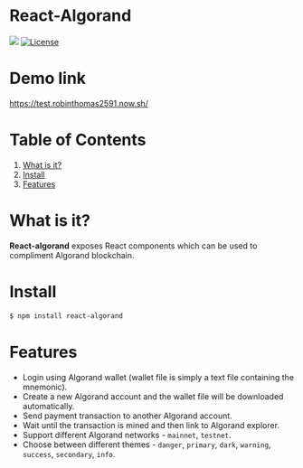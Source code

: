 # React-Algorand

![](https://img.shields.io/badge/nodejs-8.10-blue.svg) [![License](https://img.shields.io/badge/license-MIT-green.svg)](https://opensource.org/licenses/MIT)

# Demo link

https://test.robinthomas2591.now.sh/

# Table of Contents

1. [What is it?](#what-is-it)
2. [Install](#install)
3. [Features](#features)

# What is it?

**React-algorand** exposes React components which can be used to compliment Algorand blockchain.

# Install

```sh
$ npm install react-algorand
```

# Features

- Login using Algorand wallet (wallet file is simply a text file containing the mnemonic).
- Create a new Algorand account and the wallet file will be downloaded automatically.
- Send payment transaction to another Algorand account.
- Wait until the transaction is mined and then link to Algorand explorer.
- Support different Algorand networks - `mainnet`, `testnet`.
- Choose between different themes - `danger`, `primary`, `dark`, `warning`, `success`, `secondary`, `info`.
